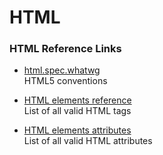# HTML

### HTML Reference Links
* [html.spec.whatwg](https://html.spec.whatwg.org/)<br>
  HTML5 conventions

* [HTML elements reference](https://developer.mozilla.org/en-US/docs/Web/HTML/Element)<br>
  List of all valid HTML tags

* [HTML elements attributes](https://developer.mozilla.org/en-US/docs/Web/HTML/Attributes)<br>
  List of all valid HTML attributes
  